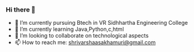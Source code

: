 ### Hi there 👋


- 🔭 I’m currently pursuing Btech in VR Sidhhartha Engineering College
- 🌱 I’m currently learning Java,Python,c,html
- 👯 I’m looking to collaborate on technological aspects
- 📫 How to reach me: shrivarshaasakhamuri@gmail.com

